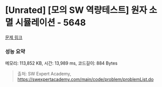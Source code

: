# [Unrated] [모의 SW 역량테스트] 원자 소멸 시뮬레이션 - 5648 

[문제 링크](https://swexpertacademy.com/main/code/problem/problemDetail.do?contestProbId=AWXRFInKex8DFAUo) 

### 성능 요약

메모리: 113,852 KB, 시간: 13,989 ms, 코드길이: 884 Bytes



> 출처: SW Expert Academy, https://swexpertacademy.com/main/code/problem/problemList.do